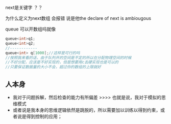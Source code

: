 next是关键字 ？？

为什么定义为next数组 会报错 说是他the declare  of next is ambiougous



queue 可以开数组吗就像

```c++
queue<int>q1;
queue<int>q2;
//------------
queue<int> q[1000];//这样是可行的吗
//按照我来看的话，由于队列开的空间是不定的所以在分配物理空间的时候
//不好分配，应该是不好实现的，但是想要用c去硬实现也是可以的
//只要保证数据量的大小不会，超过你的数组的上限就好
```



























## 人本身



-   我对于问题拆解，然后检查的能力有所偏差  >>>>  也就是说，我对于模拟的思维模式
-   或者说是我本身的思维逻辑依然是跳脱的，所以需要加以训练以得到约束，或者说是得到控制的应用；



